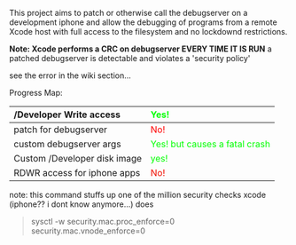 This project aims to patch or otherwise call the debugserver on a development iphone  and allow the debugging of programs from a remote Xcode host with full access to the filesystem and no lockdownd restrictions.


**Note: Xcode performs a CRC on debugserver EVERY TIME IT IS RUN** a patched debugserver is detectable and violates a 'security policy'


see the error in the wiki section...

Progress Map:

| /Developer Write access| <font color='#00FF00'>Yes!      </font>      |
|:-----------------------|:---------------------------------------------|
| patch for debugserver |<font color='#FF0000'> No! </font>|
| custom debugserver args| <font color='#00FF00'>Yes! but causes a fatal crash </font>|
| Custom /Developer disk image|<font color='#00FF00'>yes!</font>|
|RDWR access for iphone apps| <font color='#F00F00'>No! </font>|

note: this command stuffs up one of the million security checks xcode (iphone?? i dont know anymore...) does

> sysctl -w security.mac.proc\_enforce=0 security.mac.vnode\_enforce=0
